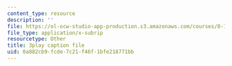 ```yaml
---
content_type: resource
description: ''
file: https://ol-ocw-studio-app-production.s3.amazonaws.com/courses/8-13-14-experimental-physics-i-ii-junior-lab-fall-2016-spring-2017/0a882cb9fcde7c21f46f1bfe218771bb_N-VHewPgPP8.srt
file_type: application/x-subrip
resourcetype: Other
title: 3play caption file
uid: 0a882cb9-fcde-7c21-f46f-1bfe218771bb
---
```

